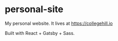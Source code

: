 # personal-site

 My personal website. It lives at https://collegehill.io

 Built with React + Gatsby + Sass.